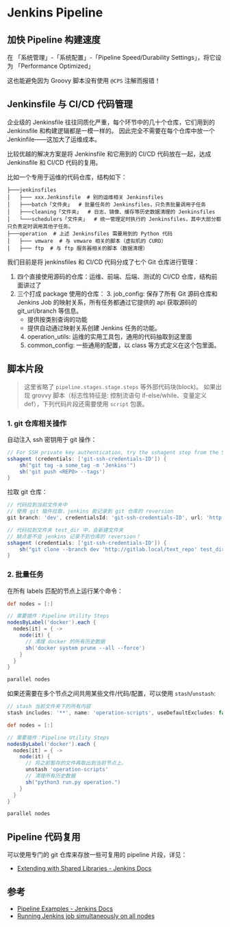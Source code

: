 # Jenkins Pipeline


## 加快 Pipeline 构建速度

在 「系统管理」-「系统配置」-「Pipeline Speed/Durability Settings」，将它设为 「Performance Optimized」

这也能避免因为 Groovy 脚本没有使用 `@CPS` 注解而报错！


## Jenkinsfile 与 CI/CD 代码管理

企业级的 Jenkinsfile 往往同质化严重，每个环节中的几十个仓库，它们用到的 Jenkinsfile 和构建逻辑都是一模一样的。
因此完全不需要在每个仓库中放一个 Jenkinfile——这加大了运维成本。

比较优越的解决方案是将 Jenkinsfile 和它用到的 CI/CD 代码放在一起，达成 Jenkinsfile 和 CI/CD 代码的复用。

比如一个专用于运维的代码仓库，结构如下：

```tree
├───jenkinsfiles
│   ├─── xxx.Jenkinsfile  # 别的运维相关 Jenkinsfiles
│   ├───batch「文件夹」  # 批量任务的 Jenkinsfiles，只负责批量调用子任务
│   ├───cleaning「文件夹」  # 日志、镜像、缓存等历史数据清理的 Jenkinsfiles
│   └───schedulers「文件夹」  # 统一管理定时执行的 Jenkinsfiles，其中大部分都只负责定时调用其他子任务。
├───operation  # 上述 Jenkinsfiles 需要用到的 Python 代码
│   ├─── vmware  # 与 vmware 相关的脚本（虚拟机的 CURD）
│   ├─── ftp  # 与 ftp 服务器相关的脚本（数据清理）
```

我们目前是将 jenkinsfiles 和 CI/CD 代码分成了七个 Git 仓库进行管理：

1. 四个直接使用源码的仓库：运维、前端、后端、测试的 CI/CD 仓库，结构前面讲过了
1. 三个打成 package 使用的仓库：
   3. job_config: 保存了所有 Git 源码仓库和 Jenkins Job 的映射关系，所有任务都通过它提供的 api 获取源码的 git_url/branch 等信息。
      - 提供按类别查询的功能
      - 提供自动通过映射关系创建 Jenkins 任务的功能。
   4. operation_utils: 运维的实用工具包，通用的代码抽取到这里面 
   6. common_config: 一些通用的配置，以 class 等方式定义在这个包里面。


## 脚本片段

>这里省略了 `pipeline.stages.stage.steps` 等外部代码块(block)。
如果出现 grovvy 脚本（标志性特征是: 控制流语句 if-else/while、变量定义 def），下列代码片段还需要使用 `script` 包裹。


### 1. git 仓库相关操作

自动注入 ssh 密钥用于 git 操作：

```groovy
// For SSH private key authentication, try the sshagent step from the SSH Agent plugin.
sshagent (credentials: ['git-ssh-credentials-ID']) {
    sh("git tag -a some_tag -m 'Jenkins'")
    sh('git push <REPO> --tags')
}
```


拉取 git 仓库：
```groovy
// 代码拉到当前文件夹中
// 使用 git 插件拉取，jenkins 能记录到 git 仓库的 reversion 
git branch: 'dev', credentialsId: 'git-ssh-credentials-ID', url: 'http://gitlab.local/test_repo'

// 代码拉到文件夹 test_dir 中，会新建文件夹
// 缺点是不会 jenkins 记录不到仓库的 reversion！
sshagent (credentials: ['git-ssh-credentials-ID']) {
    sh("git clone --branch dev 'http://gitlab.local/text_repo' test_dir")
}
```


### 2. 批量任务

在所有 labels 匹配的节点上运行某个命令：

```groovy
def nodes = [:]

// 需要插件：Pipeline Utility Steps
nodesByLabel('docker').each {
  nodes[it] = { ->
    node(it) {
      // 清理 docker 的所有历史数据
      sh('docker system prune --all --force')
    }
  }
}

parallel nodes
```

如果还需要在多个节点之间共用某些文件/代码/配置，可以使用 `stash`/`unstash`:

```groovy
// stash 当前文件夹下的所有内容
stash includes: '**', name: 'operation-scripts', useDefaultExcludes: false

def nodes = [:]

// 需要插件：Pipeline Utility Steps
nodesByLabel('docker').each {
  nodes[it] = { ->
    node(it) {
      // 将之前暂存的文件再取出到当前节点上。
      unstash 'operation-scripts'
      // 清理所有历史数据
      sh("python3 run.py operation.")
    }
  }
}

parallel nodes
```

## Pipeline 代码复用

可以使用专门的 git 仓库来存放一些可复用的 pipeline 片段，详见：

- [Extending with Shared Libraries - Jenkins Docs](https://www.jenkins.io/doc/book/pipeline/shared-libraries/)


## 参考

- [Pipeline Examples - Jenkins Docs](https://jenkins.io/doc/pipeline/examples)
- [Running Jenkins job simultaneously on all nodes](https://stackoverflow.com/questions/17286614/running-jenkins-job-simultaneously-on-all-nodes#answer-61692506)

